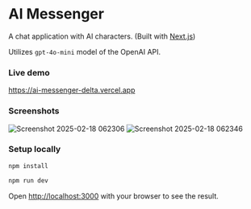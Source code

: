 # AI Messenger

A chat application with AI characters. (Built with [Next.js](https://nextjs.org/))

Utilizes `gpt-4o-mini` model of the OpenAI API.

### Live demo

https://ai-messenger-delta.vercel.app

### Screenshots

![Screenshot 2025-02-18 062306](https://github.com/user-attachments/assets/ed3f101b-5a5c-426e-a4b7-2fa4e362fcea)
![Screenshot 2025-02-18 062346](https://github.com/user-attachments/assets/2f1a2ffb-2a90-45aa-a51e-2ca523b0b227)

### Setup locally

```bash
npm install

npm run dev
```

Open [http://localhost:3000](http://localhost:3000) with your browser to see the result.
